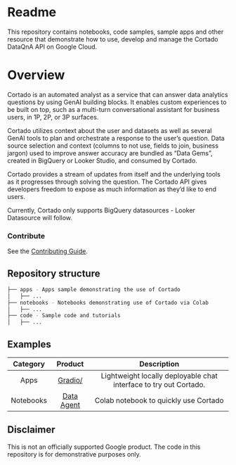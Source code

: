 # Readme

This repository contains notebooks, code samples, sample apps and other resource that demonstrate how to use, develop and manage the Cortado DataQnA API on Google Cloud.

# Overview

Cortado is an automated analyst as a service that can answer data analytics questions by using GenAI building blocks. It enables custom experiences to be built on top, such as a multi-turn conversational assistant for business users, in 1P, 2P, or 3P surfaces.

Cortado utilizes context about the user and datasets as well as several GenAI tools to plan and orchestrate a response to the user’s question. Data source selection and context (columns to not use, fields to join, business jargon) used to improve answer accuracy are bundled as “Data Gems”, created in BigQuery or Looker Studio, and consumed by Cortado.

Cortado provides a stream of updates from itself and the underlying tools as it progresses through solving the question. The Cortado API gives developers freedom to expose as much information as they’d like to end users.

Currently, Cortado only supports BigQuery datasources - Looker Datasource will follow.

### Contribute

See the [Contributing Guide](./CONTRIBUTING.md).

## Repository structure

```bash
├── apps - Apps sample demonstrating the use of Cortado
│   ├── ...
├── notebooks - Notebooks demonstrating use of Cortado via Colab
│   ├── ...
├── code - Sample code and tutorials
│   ├── ...
```

## Examples

| Category  |                  Product                   |                            Description                            |
| :-------: | :----------------------------------------: | :---------------------------------------------------------------: |
|   Apps    |         [Gradio/](./apps/gradio/)          | Lightweight locally deployable chat interface to try out Cortado. |
| Notebooks | [Data Agent](./notebooks/data_agent.ipynb) |               Colab notebook to quickly use Cortado               |

## Disclaimer

This is not an officially supported Google product. The code in this repository is for demonstrative purposes only.
